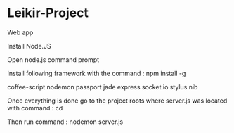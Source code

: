 Leikir-Project
==============

Web app

Install Node.JS

Open node.js command prompt

Install following framework with the command : npm install -g <frameWorkName>

coffee-script
nodemon
passport
jade
express
socket.io
stylus
nib

Once everything is done go to the project roots where server.js was located with command : cd <projectPath>         
  
Then run command : nodemon server.js